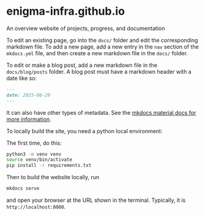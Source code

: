 # enigma-infra.github.io
An overview website of projects, progress, and documentation 

To edit an existing page,
go into the `docs/` folder and edit the corresponding markdown file.
To add a new page, 
add a new entry in the `nav` section of the `mkdocs.yml` file,
and then create a new markdown file in the `docs/` folder.

To edit or make a blog post,
add a new markdown file in the `docs/blog/posts` folder.
A blog post must have a markdown header with a date like so:

```markdown
---
date: 2025-08-29
---
```
It can also have other types of metadata. 
See the [mkdocs material docs for more information](https://squidfunk.github.io/mkdocs-material/tutorials/blogs/basic/?h=blog#basic-blogs).


To locally build the site, 
you need a python local environment:

The first time, do this:
```bash
python3 -m venv venv
source venv/bin/activate
pip install -r requirements.txt
```

Then to build the website locally, run
```bash
mkdocs serve
```
and open your browser at the URL shown in the terminal.
Typically, it is `http://localhost:8000`.


